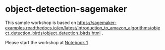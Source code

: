 # object-detection-sagemaker

This sample workshop is based on https://sagemaker-examples.readthedocs.io/en/latest/introduction_to_amazon_algorithms/object_detection_birds/object_detection_birds.html .

Please start the workshop at [Notebook 1](01-data%20preparation.ipynb)